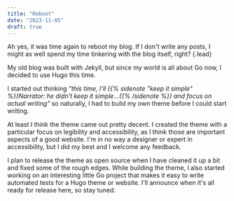 ```yaml
---
title: "Reboot"
date: "2023-11-05"
draft: true
---
```


Ah yes, it was time again to reboot my blog. If I don't write any posts, I might as well spend my time tinkering with
the blog itself, right?
{.lead}
<!--more-->

My old blog was built with Jekyll, but since my world is all about Go now, I decided to use Hugo this time.

I started out thinking *"this time, I'll {{% sidenote "keep it simple" %}}Narrator:
he didn't keep it simple...{{% /sidenote %}} and focus on actual writing"* so naturally, I had to build my own theme
before I could start writing.

At least I think the theme came out pretty decent. I created the theme with a particular focus on legibility and
accessibility, as I think those are important aspects of a good website. I'm in no way a designer or expert in
accessibility, but I did my best and I welcome any feedback.

I plan to release the theme as open source when I have cleaned it up a bit and fixed some of the rough edges. While
building the theme, I also started working on an interesting little Go project that makes it easy to write automated
tests for a Hugo theme or website. I'll announce when it's all ready for release here, so stay tuned.
